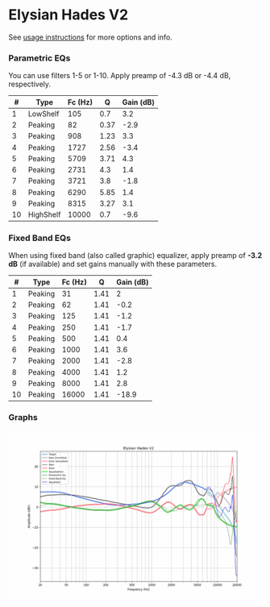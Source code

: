 # Elysian Hades V2
See [usage instructions](https://github.com/jaakkopasanen/AutoEq#usage) for more options and info.

### Parametric EQs
You can use filters 1-5 or 1-10. Apply preamp of -4.3 dB or -4.4 dB, respectively.

|   # | Type      |   Fc (Hz) |    Q |   Gain (dB) |
|-----|-----------|-----------|------|-------------|
|   1 | LowShelf  |       105 | 0.7  |         3.2 |
|   2 | Peaking   |        82 | 0.37 |        -2.9 |
|   3 | Peaking   |       908 | 1.23 |         3.3 |
|   4 | Peaking   |      1727 | 2.56 |        -3.4 |
|   5 | Peaking   |      5709 | 3.71 |         4.3 |
|   6 | Peaking   |      2731 | 4.3  |         1.4 |
|   7 | Peaking   |      3721 | 3.8  |        -1.8 |
|   8 | Peaking   |      6290 | 5.85 |         1.4 |
|   9 | Peaking   |      8315 | 3.27 |         3.1 |
|  10 | HighShelf |     10000 | 0.7  |        -9.6 |

### Fixed Band EQs
When using fixed band (also called graphic) equalizer, apply preamp of **-3.2 dB** (if available) and set gains manually with these parameters.

|   # | Type    |   Fc (Hz) |    Q |   Gain (dB) |
|-----|---------|-----------|------|-------------|
|   1 | Peaking |        31 | 1.41 |         2   |
|   2 | Peaking |        62 | 1.41 |        -0.2 |
|   3 | Peaking |       125 | 1.41 |        -1.2 |
|   4 | Peaking |       250 | 1.41 |        -1.7 |
|   5 | Peaking |       500 | 1.41 |         0.4 |
|   6 | Peaking |      1000 | 1.41 |         3.6 |
|   7 | Peaking |      2000 | 1.41 |        -2.8 |
|   8 | Peaking |      4000 | 1.41 |         1.2 |
|   9 | Peaking |      8000 | 1.41 |         2.8 |
|  10 | Peaking |     16000 | 1.41 |       -18.9 |

### Graphs
![](./Elysian%20Hades%20V2.png)
